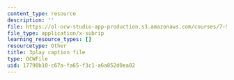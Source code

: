 ```yaml
---
content_type: resource
description: ''
file: https://ol-ocw-studio-app-production.s3.amazonaws.com/courses/7-91j-foundations-of-computational-and-systems-biology-spring-2014/17790b10c67afa65f3c1a6a852d0ea02_6Udqou3vmng.srt
file_type: application/x-subrip
learning_resource_types: []
resourcetype: Other
title: 3play caption file
type: OCWFile
uid: 17790b10-c67a-fa65-f3c1-a6a852d0ea02
---
```

